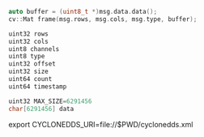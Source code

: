 ```cpp
auto buffer = (uint8_t *)msg.data.data();
cv::Mat frame(msg.rows, msg.cols, msg.type, buffer);
```

```cpp
uint32 rows
uint32 cols
uint8 channels
uint8 type
uint32 offset
uint32 size
uint64 count
uint64 timestamp

uint32 MAX_SIZE=6291456
char[6291456] data
```

export CYCLONEDDS_URI=file://$PWD/cyclonedds.xml

